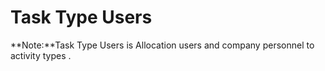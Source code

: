 # Task Type Users

**Note:**Task Type Users is Allocation users and company personnel to activity types .
